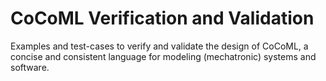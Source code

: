 # CoCoML Verification and Validation
Examples and test-cases to verify and validate the design of CoCoML, a concise and consistent language for modeling (mechatronic) systems and software.
